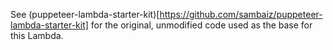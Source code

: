 See (puppeteer-lambda-starter-kit)[https://github.com/sambaiz/puppeteer-lambda-starter-kit] for the original, unmodified code used as the base for this Lambda.
